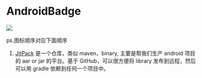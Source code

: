 # AndroidBadge  
[![](https://jitpack.io/v/ZhySir/AndroidBadge.svg)](https://jitpack.io/#ZhySir/AndroidBadge)  

ps.图标顺序对应下面顺序  
1. [JitPack](https://jitpack.io/#ZhySir/AndroidBadge "JitPack") 是一个仓库，类似 maven，binary, 主要是帮我们生产 android 项目的 aar or jar 的平台。基于 GitHub，可以很方便将 library 发布到远程，然后可以用 gradle 依赖到任何一个项目中。

